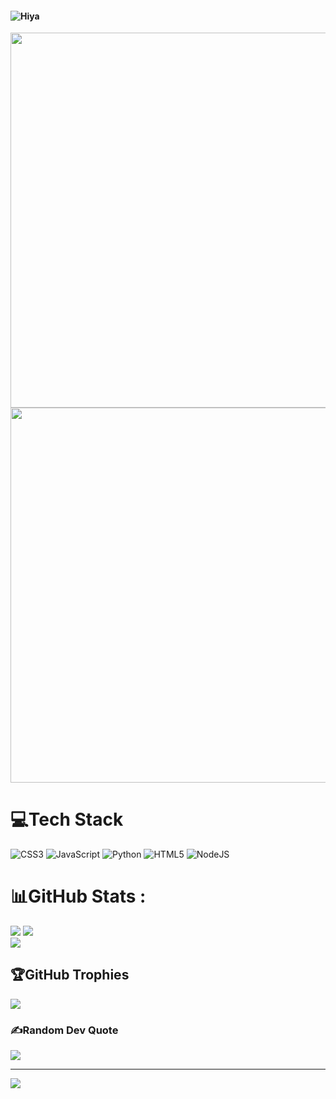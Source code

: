 #### ![Hiya](https://ik.imagekit.io/zapgaming/Hiya%20Im%20Zap%20Gaming.gif?updatedAt=1753068867724)


<a href="https://stats.hyo.dev"><img src="https://stats.hyo.dev/api/github-stats-advanced?login=zapgaming" width="600" /></a>
<a href="https://stats.hyo.dev"><img src="https://stats.hyo.dev/api/github-trophies?login=zapgaming" width="600" /></a>



# 💻Tech Stack
![CSS3](https://img.shields.io/badge/css3-%231572B6.svg?style=plastic&logo=css3&logoColor=white) ![JavaScript](https://img.shields.io/badge/javascript-%23323330.svg?style=plastic&logo=javascript&logoColor=%23F7DF1E) ![Python](https://img.shields.io/badge/python-3670A0?style=plastic&logo=python&logoColor=ffdd54) ![HTML5](https://img.shields.io/badge/html5-%23E34F26.svg?style=plastic&logo=html5&logoColor=white) ![NodeJS](https://img.shields.io/badge/node.js-6DA55F?style=plastic&logo=node.js&logoColor=white)
# 📊GitHub Stats :
![](https://github-readme-stats.vercel.app/api?username=zapgaming&theme=kacho_ga&hide_border=true&include_all_commits=false&count_private=false)
![](https://github-readme-stats.vercel.app/api/top-langs/?username=zapgaming&theme=kacho_ga&hide_border=true&include_all_commits=false&count_private=false&layout=compact)<br/>
[![](https://github-readme-streak-stats.herokuapp.com/?user=zapgaming&theme=transparent&hide_border=true)](https://git.io/streak-stats)

## 🏆GitHub Trophies
![](https://github-trophies.vercel.app/?username=zapgaming&theme=apprentice&no-frame=true&no-bg=true&margin-w=4)

### ✍️Random Dev Quote
![](https://quotes-github-readme.vercel.app/api?type=horizontal&theme=tokyonight)

---
[![](https://visitcount.itsvg.in/api?id=zapgaming&icon=8&color=11)](https://visitcount.itsvg.in)
